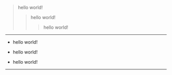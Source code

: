 > hello world!
>> hello world!
>>> hello world!

---

- hello world!

- hello world!

- hello world!

***
